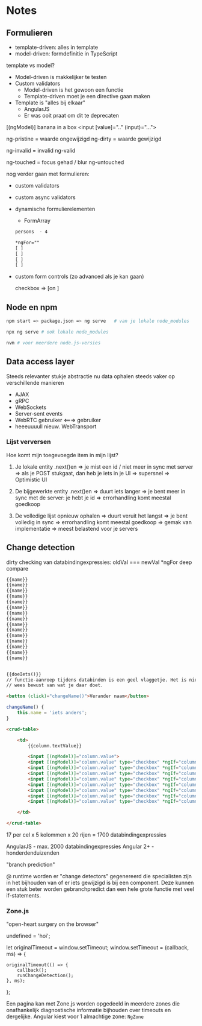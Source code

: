 # Notes

## Formulieren

- template-driven: alles in template
- model-driven: formdefinitie in TypeScript

template vs model?

- Model-driven is makkelijker te testen
- Custom validators
  - Model-driven is het gewoon een functie
  - Template-driven moet je een directive gaan maken
- Template is "alles bij elkaar"
  - AngularJS
  - Er was ooit praat om dit te deprecaten


[(ngModel)]
banana in a box
<input [value]=".." (input)="...">

ng-pristine = waarde ongewijzigd
ng-dirty = waarde gewijzigd

ng-invalid = invalid
ng-valid

ng-touched = focus gehad / blur
ng-untouched



nog verder gaan met formulieren:
- custom validators
- custom async validators
- dynamische formulierelementen
  - FormArray

  ```html
  persons  - 4

  *ngFor=""
  [ ]
  [ ]
  [ ]
  [ ]
  ```

- custom form controls (zo advanced als je kan gaan)

  checkbox  =>  [on     ]

## Node en npm

```sh
npm start => package.json => ng serve   # van je lokale node_modules

npx ng serve # ook lokale node_modules

nvm # voor meerdere node.js-versies
```


## Data access layer

Steeds relevanter stukje abstractie nu data ophalen steeds vaker op verschillende manieren

- AJAX
- gRPC
- WebSockets
- Server-sent events
- WebRTC    gebruiker <===> gebruiker
- heeeuuuull nieuw. WebTransport

### Lijst verversen

Hoe komt mijn toegevoegde item in mijn lijst?

1. Je lokale entity .next()en
=> je mist een id / niet meer in sync met server
=> als je POST stukgaat, dan heb je iets in je UI
=> supersnel
=> Optimistic UI

2. De bijgewerkte entity .next()en
=> duurt iets langer
=> je bent meer in sync met de server: je hebt je id
=> errorhandling komt meestal goedkoop

3. De volledige lijst opnieuw ophalen
=> duurt veruit het langst
=> je bent volledig in sync
=> errorhandling komt meestal goedkoop
=> gemak van implementatie
=> meest belastend voor je servers



## Change detection

dirty checking van databindingexpressies: oldVal === newVal
*ngFor deep compare

```html
{{name}}
{{name}}
{{name}}
{{name}}
{{name}}
{{name}}
{{name}}
{{name}}
{{name}}
{{name}}
{{name}}
{{name}}
{{name}}
{{name}}
{{name}}


{{doeIets()}}
// functie-aanroep tijdens databinden is een geel vlaggetje. Het is niet verboden, er zijn goede use cases voor, maar 
// wees bewust van wat je daar doet.
```

```html
<button (click)="changeName()">Verander naam</button>
```
```ts
changeName() {
	this.name = 'iets anders';
}
```

```html
<crud-table>

	<td>
		{{column.textValue}}

		<input [(ngModel)]="column.value">
		<input [(ngModel)]="column.value" type="checkbox" *ngIf="column.type == 'bool'">
		<input [(ngModel)]="column.value" type="checkbox" *ngIf="column.type == 'password'">
		<input [(ngModel)]="column.value" type="checkbox" *ngIf="column.type == 'radio'">
		<input [(ngModel)]="column.value" type="checkbox" *ngIf="column.type == 'lookup'">
		<input [(ngModel)]="column.value" type="checkbox" *ngIf="column.type == 'bool'">
		<input [(ngModel)]="column.value" type="checkbox" *ngIf="column.type == 'bool'">
		<input [(ngModel)]="column.value" type="checkbox" *ngIf="column.type == 'bool'">
		<input [(ngModel)]="column.value" type="checkbox" *ngIf="column.type == 'bool'">

	</td>

</crud-table>
```

17 per cel x 5 kolommen x 20 rijen = 1700 databindingexpressies

AngularJS - max. 2000 databindingexpressies
Angular 2+ - honderdenduizenden

"branch prediction"

@ runtime worden er "change detectors" gegenereerd die specialisten zijn in het bijhouden
van of er iets gewijzigd is bij een component. Deze kunnen een stuk beter worden gebranchpredict
dan een hele grote functie met veel if-statements.

### Zone.js

"open-heart surgery on the browser"

undefined = 'hoi';


let originalTimeout = window.setTimeout;
window.setTimeout = (callback, ms) => {

	originalTimeout(() => {
		callback();
		runChangeDetection();
	}, ms);
};

Een pagina kan met Zone.js worden opgedeeld in meerdere zones die onafhankelijk diagnostische informatie
bijhouden over timeouts en dergelijke. Angular kiest voor 1 almachtige zone: `NgZone`
